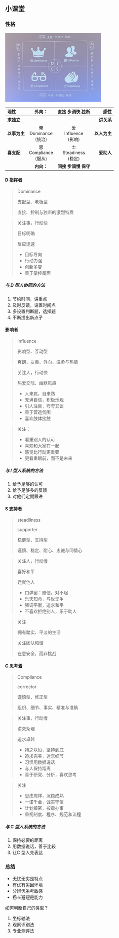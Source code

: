 ## 小课堂

### 性格

<img src="../../assets/image-20210301165513318.png" alt="image-20210301165513318" style="zoom:50%;" />



| 理性         |            外向：             |       直接 步调快 独断        |         感性 |
| :----------- | :---------------------------: | :---------------------------: | -----------: |
| **求独立**   |                               |                               |   **讲关系** |
| **以事为主** | 帝 <br/>Dominance<br/>(统治)  | 爱<br/> Influence<br/>(影响)  | **以人为主** |
| **喜支配**   | 思 <br/>Compliance<br/>(服从) | 士 <br/>Steadiness<br/>(稳定) |   **爱助人** |
|              |          **内向：**           |     **间接 步调慢 保守**      |              |



#### D 指挥者

> Dominance
>
> 支配型、老板型
>
> 直接、控制与独断的激烈特盾



> 关注事，行动快
>
> 目标明确
>
> 反应迅速
>
> 
>
> - 目标导向
> - 行动力强
> - 创新多变
> - 善于掌控局面



##### 与 D 型人协同的方法

1. 节约时间，讲重点
2. 及时反馈，设置时间点
3. 多设置判断题，选择题
4. 不断提出新点子



#### 影响者

> Influence
>
> 影响型、互动型
>
> 爽朗、友善、外向、温柔与热情



> 关注人，行动快
>
> 热爱交际、幽默风趣
>
> 
>
> - 人来疯，自来熟
> - 充满自信，积极乐观
> - 引人注目，夸夸其谈
> - 善于营造氛围
> - 喜欢肢体接触



> 关注：
>
> - 看重别人的认可
> - 喜欢和大家在一起
> - 感觉比行动更重要
> - 更看重眼前，而不是未来



##### 与 I 型人系统的方法

1. 给予足够的认可
2. 给予足够多的反馈
3. 对他们定期跟进



#### S 支持者

> steadliness
>
> supporter
>
> 稳健型、支持型
>
> 谨慎、稳定、耐心、忠诚与同情心



> 关注人，行动慢
>
> 喜好和平
>
> 迁就他人
>
> - 口弹窗：随便，对不起
> - 乐天知命，与世无争
> - 强调平衡，追求和平
> - 不喜欢拒绝别人，乐于助人



> 关注
>
> 拥有踏实、平淡的生活
>
> 关注团队和谐
>
> 在意安全，而非挑战



#### C 思考着

> Compliance
>
> corrector
>
> 谨慎型、修正型
>
> 组织、细节、事实、精准与准确



> 关注事，行动慢
>
> 讲究条理
>
> 追求卓越
>
> - 持之以恒，坚持到底
> - 追求完美，迷恋细节
> - 习惯用数据说话
> - 与人保持距离
> - 善于研究、分析，喜欢思考



> 关注
>
> - 思虑周祥，沉稳成熟
> - 一诺千金，诚实守信
> - 计划缜密，按章办事
> - 重视制度、程序、规范和流程



##### 与 C 型人系统的方法

1. 保持必要的距离
2. 用数据说话，善于比较
3. 让C 型人先表达



### 总结

- 无忧无劣是特点
- 有优有劣因环境
- 分辨优劣考敏感
- 扬长避短是能力

如何判断自己的类型？

1. 坐标轴法
2. 观察识别法
3. 专业测评法

